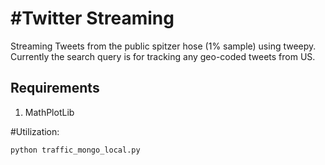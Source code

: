 #Twitter Streaming
=============
Streaming Tweets from the public spitzer hose (1% sample) using tweepy. Currently the search query is for tracking any geo-coded tweets from US.


## Requirements
1. MathPlotLib

#Utilization:
```
python traffic_mongo_local.py
```
